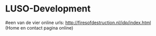 # LUSO-Development
#een van de vier online urls: http://firesofdestruction.nl/idp/index.html (Home en contact pagina online)
